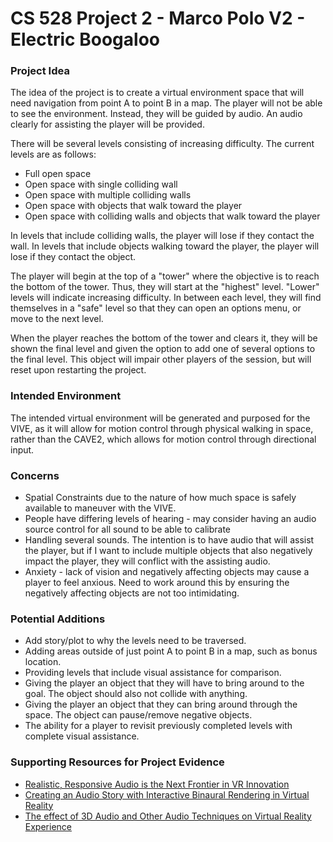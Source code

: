 # CS 528 Project 2 - Marco Polo V2 - Electric Boogaloo

### Project Idea

The idea of the project is to create a virtual environment space that will need navigation from point A to point B in a map. The player will not be able to see the environment. Instead, they will be guided by audio. An audio clearly for assisting the player will be provided.

There will be several levels consisting of increasing difficulty. The current levels are as follows:
- Full open space
- Open space with single colliding wall
- Open space with multiple colliding walls
- Open space with objects that walk toward the player
- Open space with colliding walls and objects that walk toward the player

In levels that include colliding walls, the player will lose if they contact the wall. In levels that include objects walking toward the player, the player will lose if they contact the object. 

The player will begin at the top of a "tower" where the objective is to reach the bottom of the tower. Thus, they will start at the "highest" level. "Lower" levels will indicate increasing difficulty. In between each level, they will find themselves in a "safe" level so that they can open an options menu, or move to the next level.

When the player reaches the bottom of the tower and clears it, they will be shown the final level and given the option to add one of several options to the final level. This object will impair other players of the session, but will reset upon restarting the project.

### Intended Environment

The intended virtual environment will be generated and purposed for the VIVE, as it will allow for motion control through physical walking in space, rather than the CAVE2, which allows for motion control through directional input.

### Concerns
- Spatial Constraints due to the nature of how much space is safely available to maneuver with the VIVE.
- People have differing levels of hearing - may consider having an audio source control for all sound to be able to calibrate
- Handling several sounds. The intention is to have audio that will assist the player, but if I want to include multiple objects that also negatively impact the player, they will conflict with the assisting audio.
- Anxiety - lack of vision and negatively affecting objects may cause a player to feel anxious. Need to work around this by ensuring the negatively affecting objects are not too intimidating.

### Potential Additions
- Add story/plot to why the levels need to be traversed.
- Adding areas outside of just point A to point B in a map, such as bonus location.
- Providing levels that include visual assistance for comparison.
- Giving the player an object that they will have to bring around to the goal. The object should also not collide with anything.
- Giving the player an object that they can bring around through the space. The object can pause/remove negative objects.
- The ability for a player to revisit previously completed levels with complete visual assistance.

### Supporting Resources for Project Evidence
- [Realistic, Responsive Audio is the Next Frontier in VR Innovation](https://www.cbinsights.com/research/vr-audio-tech/)
- [Creating an Audio Story with Interactive Binaural Rendering in Virtual Reality](https://www.hindawi.com/journals/wcmc/2019/1463204/)
- [The effect of 3D Audio and Other Audio Techniques on Virtual Reality Experience](https://www.researchgate.net/publication/291516579_The_Effect_Of_3D_Audio_And_Other_Audio_Techniques_On_Virtual_Reality_Experience)


